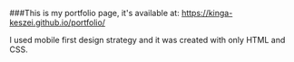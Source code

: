 ###This is my portfolio page, it's available at: https://kinga-keszei.github.io/portfolio/ 

I used mobile first design strategy and it was created with only HTML and CSS. 
